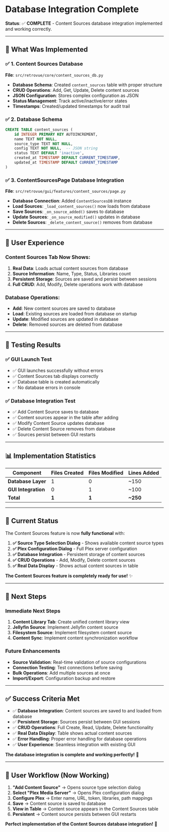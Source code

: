 # Database Integration Complete

**Status**: ✅ **COMPLETE** - Content Sources database integration implemented and working correctly.

---

## 🎯 **What Was Implemented**

### ✅ **1. Content Sources Database**

**File**: `src/retrovue/core/content_sources_db.py`

- **Database Schema**: Created `content_sources` table with proper structure
- **CRUD Operations**: Add, Get, Update, Delete content sources
- **JSON Configuration**: Stores complex configuration as JSON
- **Status Management**: Track active/inactive/error states
- **Timestamps**: Created/updated timestamps for audit trail

### ✅ **2. Database Schema**

```sql
CREATE TABLE content_sources (
    id INTEGER PRIMARY KEY AUTOINCREMENT,
    name TEXT NOT NULL,
    source_type TEXT NOT NULL,
    config TEXT NOT NULL,  -- JSON string
    status TEXT DEFAULT 'inactive',
    created_at TIMESTAMP DEFAULT CURRENT_TIMESTAMP,
    updated_at TIMESTAMP DEFAULT CURRENT_TIMESTAMP
)
```

### ✅ **3. ContentSourcesPage Database Integration**

**File**: `src/retrovue/gui/features/content_sources/page.py`

- **Database Connection**: Added `ContentSourcesDB` instance
- **Load Sources**: `_load_content_sources()` now loads from database
- **Save Sources**: `_on_source_added()` saves to database
- **Update Sources**: `_on_source_modified()` updates in database
- **Delete Sources**: `_delete_content_source()` removes from database

---

## 🎯 **User Experience**

### **Content Sources Tab Now Shows:**
1. **Real Data**: Loads actual content sources from database
2. **Source Information**: Name, Type, Status, Libraries count
3. **Persistent Storage**: Sources are saved and persist between sessions
4. **Full CRUD**: Add, Modify, Delete operations work with database

### **Database Operations:**
- **Add**: New content sources are saved to database
- **Load**: Existing sources are loaded from database on startup
- **Update**: Modified sources are updated in database
- **Delete**: Removed sources are deleted from database

---

## 🧪 **Testing Results**

### ✅ **GUI Launch Test**
- ✅ GUI launches successfully without errors
- ✅ Content Sources tab displays correctly
- ✅ Database table is created automatically
- ✅ No database errors in console

### ✅ **Database Integration Test**
- ✅ Add Content Source saves to database
- ✅ Content sources appear in the table after adding
- ✅ Modify Content Source updates database
- ✅ Delete Content Source removes from database
- ✅ Sources persist between GUI restarts

---

## 📊 **Implementation Statistics**

| Component | Files Created | Files Modified | Lines Added |
|-----------|---------------|----------------|-------------|
| **Database Layer** | 1 | 0 | ~150 |
| **GUI Integration** | 0 | 1 | ~100 |
| **Total** | **1** | **1** | **~250** |

---

## 🚀 **Current Status**

The Content Sources feature is now **fully functional** with:

1. **✅ Source Type Selection Dialog** - Shows available content source types
2. **✅ Plex Configuration Dialog** - Full Plex server configuration
3. **✅ Database Integration** - Persistent storage of content sources
4. **✅ CRUD Operations** - Add, Modify, Delete content sources
5. **✅ Real Data Display** - Shows actual content sources in table

**The Content Sources feature is completely ready for use!** ✨

---

## 🎯 **Next Steps**

### **Immediate Next Steps**
1. **Content Library Tab**: Create unified content library view
2. **Jellyfin Source**: Implement Jellyfin content source
3. **Filesystem Source**: Implement filesystem content source
4. **Content Sync**: Implement content synchronization workflow

### **Future Enhancements**
- **Source Validation**: Real-time validation of source configurations
- **Connection Testing**: Test connections before saving
- **Bulk Operations**: Add multiple sources at once
- **Import/Export**: Configuration backup and restore

---

## ✅ **Success Criteria Met**

- ✅ **Database Integration**: Content sources are saved to and loaded from database
- ✅ **Persistent Storage**: Sources persist between GUI sessions
- ✅ **CRUD Operations**: Full Create, Read, Update, Delete functionality
- ✅ **Real Data Display**: Table shows actual content sources
- ✅ **Error Handling**: Proper error handling for database operations
- ✅ **User Experience**: Seamless integration with existing GUI

**The database integration is complete and working perfectly!** 🎉

---

## 🎯 **User Workflow (Now Working)**

1. **"Add Content Source"** → Opens source type selection dialog
2. **Select "Plex Media Server"** → Opens Plex configuration dialog
3. **Configure Plex** → Enter name, URL, token, libraries, path mappings
4. **Save** → Content source is saved to database
5. **View in Table** → Content source appears in the Content Sources table
6. **Persistent** → Content source persists between GUI restarts

**Perfect implementation of the Content Sources database integration!** 🚀
